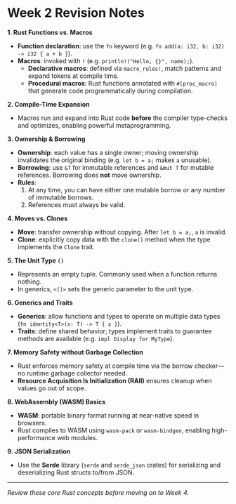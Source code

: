# Week 2 Revision Notes

**1. Rust Functions vs. Macros**
- **Function declaration**: use the `fn` keyword (e.g. `fn add(a: i32, b: i32) -> i32 { a + b }`).
- **Macros**: invoked with `!` (e.g. `println!("Hello, {}", name);`).
  - **Declarative macros**: defined via `macro_rules!`, match patterns and expand tokens at compile time.
  - **Procedural macros**: Rust functions annotated with `#[proc_macro]` that generate code programmatically during compilation.

**2. Compile-Time Expansion**
- Macros run and expand into Rust code **before** the compiler type-checks and optimizes, enabling powerful metaprogramming.

**3. Ownership & Borrowing**
- **Ownership**: each value has a single owner; moving ownership invalidates the original binding (e.g. `let b = a;` makes `a` unusable).
- **Borrowing**: use `&T` for immutable references and `&mut T` for mutable references. Borrowing does **not** move ownership.
- **Rules**:
  1. At any time, you can have either one mutable borrow or any number of immutable borrows.
  2. References must always be valid.

**4. Moves vs. Clones**
- **Move**: transfer ownership without copying. After `let b = a;`, `a` is invalid.
- **Clone**: explicitly copy data with the `clone()` method when the type implements the `Clone` trait.

**5. The Unit Type `()`**
- Represents an empty tuple. Commonly used when a function returns nothing.
- In generics, `<()>` sets the generic parameter to the unit type.

**6. Generics and Traits**
- **Generics**: allow functions and types to operate on multiple data types (`fn identity<T>(x: T) -> T { x }`).
- **Traits**: define shared behavior; types implement traits to guarantee methods are available (e.g. `impl Display for MyType`).

**7. Memory Safety without Garbage Collection**
- Rust enforces memory safety at compile time via the borrow checker—no runtime garbage collector needed.
- **Resource Acquisition Is Initialization (RAII)** ensures cleanup when values go out of scope.

**8. WebAssembly (WASM) Basics**
- **WASM**: portable binary format running at near-native speed in browsers.
- Rust compiles to WASM using `wasm-pack` or `wasm-bindgen`, enabling high-performance web modules.

**9. JSON Serialization**
- Use the **Serde** library (`serde` and `serde_json` crates) for serializing and deserializing Rust structs to/from JSON.

---
*Review these core Rust concepts before moving on to Week 4.*

